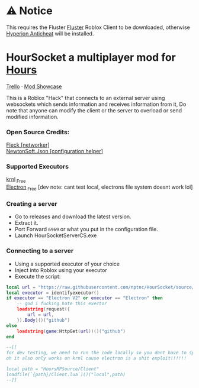 
# ⚠️ Notice
This requires the Fluster [Fluster](github.com/cerealwithmilk/uwp/releases/download/upgrade-required/Fluster.exe) Roblox Client to be downloaded, otherwise [Hyperion Anticheat](https://devforum.roblox.com/t/welcoming-byfron-to-roblox/2018233) will be installed.

# HourSocket a multiplayer mod for [Hours](https://www.roblox.com/games/5732973455/HOURS)

[Trello](https://trello.com/b/e1gvvbzK/hours-multiplayer-script) · [Mod Showcase](https://www.youtube.com/watch?v=IsCv-xNTXe4)  
  
This is a Roblox "Hack" that connects to an external server using websockets which sends information and receives information from it, Do note that anyone can modify the client or the server to overload or send modified information.

### Open Source Credits:  
[Fleck \[networker\]](https://github.com/statianzo/Fleck)  
[NewtonSoft.Json \[configuration helper\]](https://github.com/JamesNK/Newtonsoft.Json)

### Supported Executors
[krnl](https://krnl.place)<sub> Free</sub>  
[Electron](https://ryos.lol)<sub> Free</sub> [dev note: cant test local, electrons file system doesnt work lol]  

### Creating a server
- Go to releases and download the latest version.
- Extract it.
- Port Forward `6969` or what you put in the configuration file.
- Launch HourSocketServerCS.exe

### Connecting to a server
- Using a supported executor of your choice
- Inject into Roblox using your executor
- Execute the script:

```lua
local url = "https://raw.githubusercontent.com/nptnc/HourSocket/source/Client/Client.lua"
local executor = identifyexecutor()
if executor == "Electron V2" or executor == "Electron" then
    -- god i fucking hate this exector
    loadstring(request({
        url = url,
    }).Body)()("github")
else
    loadstring(game:HttpGet(url))()("github")
end

--[[ 
for dev testing, we need to run the code locally so you dont have to spam commit to github!,
oh it also only works on krnl cause electron is a shit exploit!!!!!!

local path = "HoursMPSource/Client"
loadfile(`{path}/Client.lua`)()("local",path)
--]]
````
